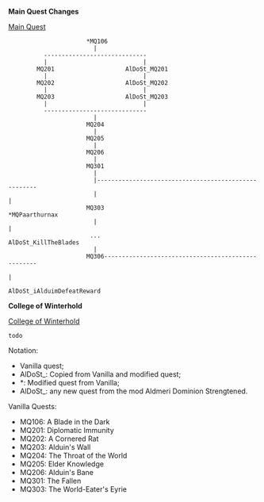 
**Main Quest Changes**

[Main Quest](https://elderscrolls.fandom.com/wiki/Main_Quest_(Skyrim)#Quests)

```
                      *MQ106
                        |
          -----------------------------
          |                           |
        MQ201                    AlDoSt_MQ201
          |                           |
        MQ202                    AlDoSt_MQ202
          |                           |
        MQ203                    AlDoSt_MQ203
          |                           |
          -----------------------------
                        |
                      MQ204
                        |
                      MQ205
                        |  
                      MQ206
                        |                   
                      MQ301
                        |
                        |-----------------------------------------------------
                        |                                                    |
                      MQ303                                          *MQPaarthurnax
                        |                                                    |
                       ...                                             AlDoSt_KillTheBlades      
                        |
                      MQ306---------------------------------------------------
                                                                             |
                                                                AlDoSt_iAlduimDefeatReward          

```

**College of Winterhold**

[College of Winterhold](https://elderscrolls.fandom.com/wiki/College_of_Winterhold_(Skyrim)#Quests)

```
todo
```

Notation:
* <X> Vanilla quest;
* AlDoSt_<X>: Copied from Vanilla and modified quest;
* *<X>: Modified quest from Vanilla;
* AlDoSt_<X>: any new quest from the mod Aldmeri Dominion Strengtened.

Vanilla Quests: 
* MQ106: A Blade in the Dark
* MQ201: Diplomatic Immunity
* MQ202: A Cornered Rat
* MQ203: Alduin's Wall
* MQ204: The Throat of the World
* MQ205: Elder Knowledge
* MQ206: Alduin's Bane
* MQ301: The Fallen
* MQ303: The World-Eater's Eyrie











